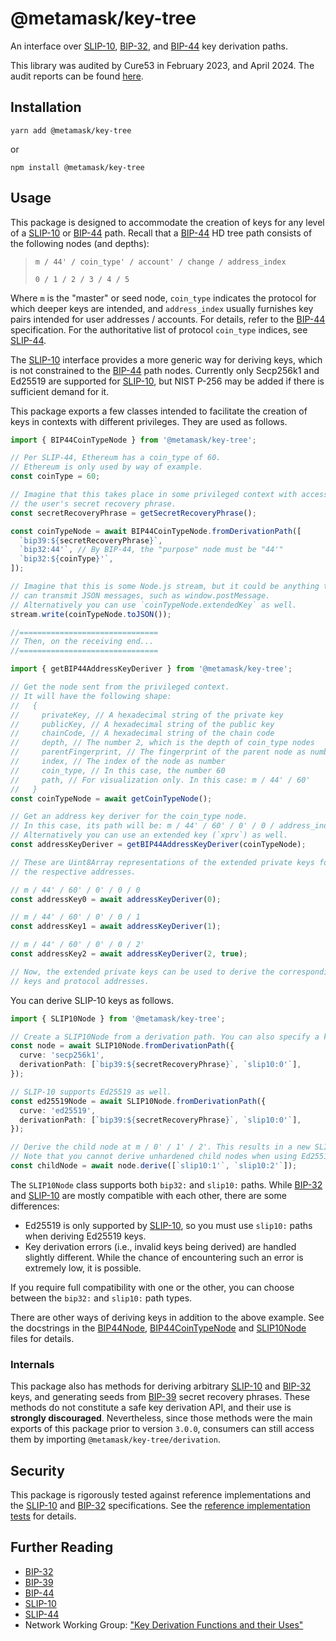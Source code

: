 # @metamask/key-tree

An interface over [SLIP-10], [BIP-32], and [BIP-44] key derivation paths.

This library was audited by Cure53 in February 2023, and April 2024. The audit reports can be found [here](./audits).

## Installation

`yarn add @metamask/key-tree`

or

`npm install @metamask/key-tree`

## Usage

This package is designed to accommodate the creation of keys for any level of a [SLIP-10] or [BIP-44] path.
Recall that a [BIP-44] HD tree path consists of the following nodes (and depths):

> `m / 44' / coin_type' / account' / change / address_index`
>
> `0 / 1 / 2 / 3 / 4 / 5`

Where `m` is the "master" or seed node, `coin_type` indicates the protocol for which deeper keys are intended,
and `address_index` usually furnishes key pairs intended for user addresses / accounts.
For details, refer to the [BIP-44] specification.
For the authoritative list of protocol `coin_type` indices, see [SLIP-44].

The [SLIP-10] interface provides a more generic way for deriving keys, which is not constrained to the [BIP-44] path
nodes. Currently only Secp256k1 and Ed25519 are supported for [SLIP-10], but NIST P-256 may be added if there is
sufficient demand for it.

This package exports a few classes intended to facilitate the creation of keys in contexts with different privileges.
They are used as follows.

```typescript
import { BIP44CoinTypeNode } from '@metamask/key-tree';

// Per SLIP-44, Ethereum has a coin_type of 60.
// Ethereum is only used by way of example.
const coinType = 60;

// Imagine that this takes place in some privileged context with access to
// the user's secret recovery phrase.
const secretRecoveryPhrase = getSecretRecoveryPhrase();

const coinTypeNode = await BIP44CoinTypeNode.fromDerivationPath([
  `bip39:${secretRecoveryPhrase}`,
  `bip32:44'`, // By BIP-44, the "purpose" node must be "44'"
  `bip32:${coinType}'`,
]);

// Imagine that this is some Node.js stream, but it could be anything that
// can transmit JSON messages, such as window.postMessage.
// Alternatively you can use `coinTypeNode.extendedKey` as well.
stream.write(coinTypeNode.toJSON());

//===============================
// Then, on the receiving end...
//===============================

import { getBIP44AddressKeyDeriver } from '@metamask/key-tree';

// Get the node sent from the privileged context.
// It will have the following shape:
//   {
//     privateKey, // A hexadecimal string of the private key
//     publicKey, // A hexadecimal string of the public key
//     chainCode, // A hexadecimal string of the chain code
//     depth, // The number 2, which is the depth of coin_type nodes
//     parentFingerprint, // The fingerprint of the parent node as number
//     index, // The index of the node as number
//     coin_type, // In this case, the number 60
//     path, // For visualization only. In this case: m / 44' / 60'
//   }
const coinTypeNode = await getCoinTypeNode();

// Get an address key deriver for the coin_type node.
// In this case, its path will be: m / 44' / 60' / 0' / 0 / address_index
// Alternatively you can use an extended key (`xprv`) as well.
const addressKeyDeriver = getBIP44AddressKeyDeriver(coinTypeNode);

// These are Uint8Array representations of the extended private keys for
// the respective addresses.

// m / 44' / 60' / 0' / 0 / 0
const addressKey0 = await addressKeyDeriver(0);

// m / 44' / 60' / 0' / 0 / 1
const addressKey1 = await addressKeyDeriver(1);

// m / 44' / 60' / 0' / 0 / 2'
const addressKey2 = await addressKeyDeriver(2, true);

// Now, the extended private keys can be used to derive the corresponding public
// keys and protocol addresses.
```

You can derive SLIP-10 keys as follows.

```typescript
import { SLIP10Node } from '@metamask/key-tree';

// Create a SLIP10Node from a derivation path. You can also specify a key and depth instead.
const node = await SLIP10Node.fromDerivationPath({
  curve: 'secp256k1',
  derivationPath: [`bip39:${secretRecoveryPhrase}`, `slip10:0'`],
});

// SLIP-10 supports Ed25519 as well.
const ed25519Node = await SLIP10Node.fromDerivationPath({
  curve: 'ed25519',
  derivationPath: [`bip39:${secretRecoveryPhrase}`, `slip10:0'`],
});

// Derive the child node at m / 0' / 1' / 2'. This results in a new SLIP10Node.
// Note that you cannot derive unhardened child nodes when using Ed25519.
const childNode = await node.derive([`slip10:1'`, `slip10:2'`]);
```

The `SLIP10Node` class supports both `bip32:` and `slip10:` paths. While [BIP-32] and [SLIP-10] are mostly compatible with
each other, there are some differences:

- Ed25519 is only supported by [SLIP-10], so you must use `slip10:` paths when deriving Ed25519 keys.
- Key derivation errors (i.e., invalid keys being derived) are handled slightly different. While the chance of
  encountering such an error is extremely low, it is possible.

If you require full compatibility with one or the other, you can choose between the `bip32:` and `slip10:` path types.

There are other ways of deriving keys in addition to the above example.
See the docstrings in the [BIP44Node](./src/BIP44Node.ts), [BIP44CoinTypeNode](./src/BIP44CoinTypeNode.ts) and
[SLIP10Node](./src/SLIP10Node.ts) files for details.

### Internals

This package also has methods for deriving arbitrary [SLIP-10] and [BIP-32] keys, and generating seeds from [BIP-39]
secret recovery phrases.
These methods do not constitute a safe key derivation API, and their use is **strongly discouraged**.
Nevertheless, since those methods were the main exports of this package prior to version `3.0.0`, consumers can
still access them by importing `@metamask/key-tree/derivation`.

## Security

This package is rigorously tested against reference implementations and the [SLIP-10] and [BIP-32] specifications.
See the [reference implementation tests](./test/reference-implementations.test.ts) for details.

## Further Reading

- [BIP-32]
- [BIP-39]
- [BIP-44]
- [SLIP-10]
- [SLIP-44]
- Network Working Group: ["Key Derivation Functions and their Uses"](https://trac.tools.ietf.org/html/draft-irtf-cfrg-kdf-uses-00)

[bip-32]: https://github.com/bitcoin/bips/blob/master/bip-0032.mediawiki
[bip-39]: https://github.com/bitcoin/bips/blob/master/bip-0039.mediawiki
[bip-44]: https://github.com/bitcoin/bips/blob/master/bip-0044.mediawiki
[slip-10]: https://github.com/satoshilabs/slips/blob/master/slip-0010.md
[slip-44]: https://github.com/satoshilabs/slips/blob/master/slip-0044.md
